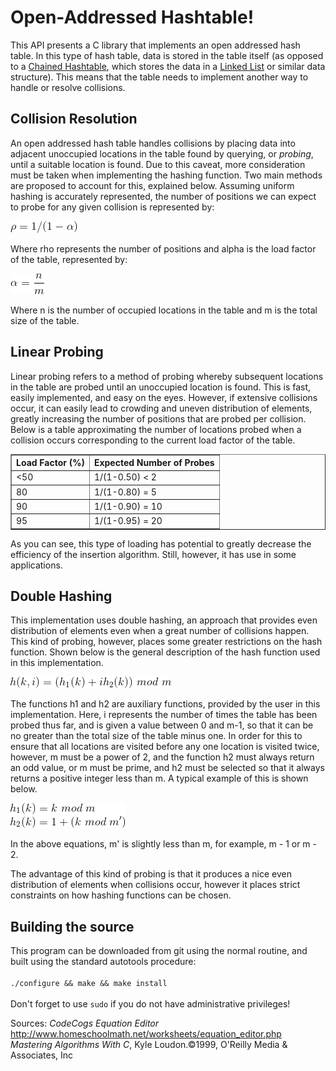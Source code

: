 <h1>Open-Addressed Hashtable!</h1>
<p>This API presents a C library that implements an open addressed hash table.
  In this type of hash table, data is stored in the table itself (as opposed to
  a <a href="https://github.com/AmateurECE/Chained-Hash">Chained Hashtable</a>,
  which stores the data in a
  <a href="https://github.com/AmateurECE/Singly-Linked-List">Linked List</a> or
  similar data structure). This means that the table needs to implement another
  way to handle or resolve collisions.</p>
<h2>Collision Resolution</h2>
<p>An open addressed hash table handles collisions by placing data into adjacent
  unoccupied locations in the table found by querying, or <i>probing</i>, until
  a suitable location is found. Due to this caveat, more consideration must be
  taken when implementing the hashing function. Two main methods are proposed to
  account for this, explained below. Assuming uniform hashing is accurately
  represented, the number of positions we can expect to probe for any given
  collision is represented by:</p>
<img src="assets/distribution.png" alt="One Divided By One Minus Alpha">
<p>Where rho represents the number of positions and alpha is the load factor of
  the table, represented by:</p>
<img src="assets/loadfactor.png" alt="N Divided by M">
<p>Where n is the number of occupied locations in the table and m is the total
  size of the table.</p>
<h2>Linear Probing</h2>
<p>Linear probing refers to a method of probing whereby subsequent locations in
  the table are probed until an unoccupied location is found. This is fast,
  easily implemented, and easy on the eyes. However, if extensive collisions
  occur, it can easily lead to crowding and uneven distribution of elements,
  greatly increasing the number of positions that are probed per collision.
  Below is a table approximating the number of locations probed when a collision
  occurs corresponding to the current load factor of the table.</p>
<table border="1">
  <tr>
    <th>Load Factor (%)</th>
    <th>Expected Number of Probes</th>
  </tr>
  <tr>
    <td>&lt;50</td>
    <td>1/(1-0.50) &lt 2</td>
  </tr>
  <tr>
    <td>80</td>
    <td>1/(1-0.80) = 5</td>
  </tr>
  <tr>
    <td>90</td>
    <td>1/(1-0.90) = 10</td>
  </tr>
  <tr>
    <td>95</td>
    <td>1/(1-0.95) = 20</td>
  </tr>
</table>
<p>As you can see, this type of loading has potential to greatly decrease the
  efficiency of the insertion algorithm. Still, however, it has use in some
  applications.</p>
<h2>Double Hashing</h2>
<p>This implementation uses double hashing, an approach that provides even
  distribution of elements even when a great number of collisions happen. This
  kind of probing, however, places some greater restrictions on the hash
  function. Shown below is the general description of the hash function used
  in this implementation.</p>
<img src="assets/doublehashing.png" alt="H1 of K Plus I Times H2 of K Mod M">
<p>The functions h1 and h2 are auxiliary functions, provided by the user in this
  implementation. Here, i represents the number of times the table has been
  probed thus far, and is given a value between 0 and m-1, so that it can be
  no greater than the total size of the table minus one. In order for this to
  ensure that all locations are visited before any one location is visited
  twice, however, m must be a power of 2, and the function h2 must always return
  an odd value, or m must be prime, and h2 must be selected so that it always
  returns a positive integer less than m. A typical example of this is shown
  below.</p>
<img src="assets/hashfn.png" alt="h1 = k mod m, h2 = 1 + k mod m prime">
<p>In the above equations, m' is slightly less than m, for example, m - 1 or
  m - 2.</p>
<p>The advantage of this kind of probing is that it produces a nice even
  distribution of elements when collisions occur, however it places strict
  constraints on how hashing functions can be chosen.</p>
<h2>Building the source</h2>
<p>This program can be downloaded from git using the normal routine, and built
  using the standard autotools procedure:
  <code>
    <br>./configure && make && make install
  </code>
  <br>Don't forget to use <code>sudo</code> if you do not have administrative
  privileges!</p>

<p>Sources:
  <cite>CodeCogs Equation Editor</cite>
  <a href="http://www.homeschoolmath.net/worksheets/equation_editor.php">
    http://www.homeschoolmath.net/worksheets/equation_editor.php</a>
  <br><cite>Mastering Algorithms With C</cite>, Kyle Loudon.&copy;1999,
  O'Reilly Media & Associates, Inc
</p>
  
